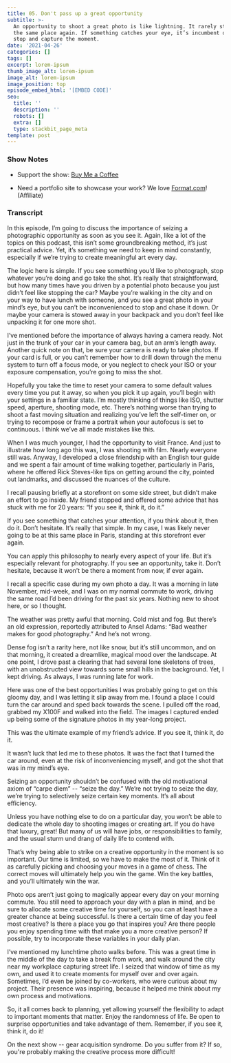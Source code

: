 ```yaml
---
title: 05. Don't pass up a great opportunity
subtitle: >-
  An opportunity to shoot a great photo is like lightning. It rarely strikes in
  the same place again. If something catches your eye, it’s incumbent on you to
  stop and capture the moment.
date: '2021-04-26'
categories: []
tags: []
excerpt: lorem-ipsum
thumb_image_alt: lorem-ipsum
image_alt: lorem-ipsum
image_position: top
episode_embed_html: '[EMBED CODE]'
seo:
  title: ''
  description: ''
  robots: []
  extra: []
  type: stackbit_page_meta
template: post
---
```

### Show Notes

*   Support the show: [Buy Me a Coffee](https://www.buymeacoffee.com/photo365)

*   Need a portfolio site to showcase your work? We love [Format.com](https://format.grsm.io/andrewhaworth8239)! (Affiliate)

### Transcript

In this episode, I’m going to discuss the importance of seizing a photographic opportunity as soon as you see it. Again, like a lot of the topics on this podcast, this isn’t some groundbreaking method, it’s just practical advice. Yet, it’s something we need to keep in mind constantly, especially if we’re trying to create meaningful art every day.

The logic here is simple. If you see something you’d like to photograph, stop whatever you’re doing and go take the shot. It’s really that straightforward, but how many times have you driven by a potential photo because you just didn’t feel like stopping the car? Maybe you’re walking in the city and on your way to have lunch with someone, and you see a great photo in your mind’s eye, but you can’t be inconvenienced to stop and chase it down. Or maybe your camera is stowed away in your backpack and you don’t feel like unpacking it for one more shot.

I’ve mentioned before the importance of always having a camera ready. Not just in the trunk of your car in your camera bag, but an arm’s length away. Another quick note on that, be sure your camera is ready to take photos. If your card is full, or you can’t remember how to drill down through the menu system to turn off a focus mode, or you neglect to check your ISO or your exposure compensation, you’re going to miss the shot.

Hopefully you take the time to reset your camera to some default values every time you put it away, so when you pick it up again, you’ll begin with your settings in a familiar state. I’m mostly thinking of things like ISO, shutter speed, aperture, shooting mode, etc. There’s nothing worse than trying to shoot a fast moving situation and realizing you’ve left the self-timer on, or trying to recompose or frame a portrait when your autofocus is set to continuous. I think we’ve all made mistakes like this.

When I was much younger, I had the opportunity to visit France. And just to illustrate how long ago this was, I was shooting with film. Nearly everyone still was. Anyway, I developed a close friendship with an English tour guide and we spent a fair amount of time walking together, particularly in Paris, where he offered Rick Steves-like tips on getting around the city, pointed out landmarks, and discussed the nuances of the culture.

I recall pausing briefly at a storefront on some side street, but didn’t make an effort to go inside. My friend stopped and offered some advice that has stuck with me for 20 years: “If you see it, think it, do it.”

If you see something that catches your attention, if you think about it, then do it. Don’t hesitate. It’s really that simple. In my case, I was likely never going to be at this same place in Paris, standing at this storefront ever again.

You can apply this philosophy to nearly every aspect of your life. But it’s especially relevant for photography. If you see an opportunity, take it. Don’t hesitate, because it won’t be there a moment from now, if ever again.

I recall a specific case during my own photo a day. It was a morning in late November, mid-week, and I was on my normal commute to work, driving the same road I’d been driving for the past six years. Nothing new to shoot here, or so I thought.

The weather was pretty awful that morning. Cold mist and fog. But there’s an old expression, reportedly attributed to Ansel Adams: “Bad weather makes for good photography.” And he’s not wrong.

Dense fog isn’t a rarity here, not like snow, but it’s still uncommon, and on that morning, it created a dreamlike, magical mood over the landscape. At one point, I drove past a clearing that had several lone skeletons of trees, with an unobstructed view towards some small hills in the background. Yet, I kept driving. As always, I was running late for work.

Here was one of the best opportunities I was probably going to get on this gloomy day, and I was letting it slip away from me. I found a place I could turn the car around and sped back towards the scene. I pulled off the road, grabbed my X100F and walked into the field. The images I captured ended up being some of the signature photos in my year-long project.

This was the ultimate example of my friend’s advice. If you see it, think it, do it.

It wasn’t luck that led me to these photos. It was the fact that I turned the car around, even at the risk of inconveniencing myself, and got the shot that was in my mind’s eye.

Seizing an opportunity shouldn’t be confused with the old motivational axiom of “carpe diem” -- “seize the day.”  We’re not trying to seize the day, we’re trying to selectively seize certain key moments. It’s all about efficiency.

Unless you have nothing else to do on a particular day, you won’t be able to dedicate the whole day to shooting images or creating art. If you do have that luxury, great! But many of us will have jobs, or responsibilities to family, and the usual sturm und drang of daily life to contend with.

That’s why being able to strike on a creative opportunity in the moment is so important. Our time is limited, so we have to make the most of it. Think of it as carefully picking and choosing your moves in a game of chess. The correct moves will ultimately help you win the game. Win the key battles, and you’ll ultimately win the war.

Photo ops aren’t just going to magically appear every day on your morning commute. You still need to approach your day with a plan in mind, and be sure to allocate some creative time for yourself, so you can at least have a greater chance at being successful. Is there a certain time of day you feel most creative? Is there a place you go that inspires you? Are there people you enjoy spending time with that make you a more creative person? If possible, try to incorporate these variables in your daily plan.

I’ve mentioned my lunchtime photo walks before. This was a great time in the middle of the day to take a break from work, and walk around the city near my workplace capturing street life. I seized that window of time as my own, and used it to create moments for myself over and over again. Sometimes, I’d even be joined by co-workers, who were curious about my project. Their presence was inspiring, because it helped me think about my own process and motivations.

So, it all comes back to planning, yet allowing yourself the flexibility to adapt to important moments that matter. Enjoy the randomness of life. Be open to surprise opportunities and take advantage of them. Remember, if you see it, think it, do it!

On the next show -- gear acquisition syndrome. Do you suffer from it? If so, you're probably making the creative process more difficult!
